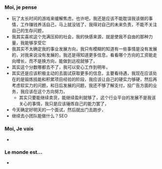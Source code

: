 ### Moi, je pense
- 玩了太长时间的游戏来缓解焦虑，也许吧，我还是应该不能耽误我该做的事情，工作赚钱养活自己，马上就没钱了，我得对自己的未来负责，不能不关注自己的生存问题，
- 我其实喜欢这个充满压抑的社会，我的快感来源，就是使我不自由的那种力量，我能够享受它
- 我其实不太确定我的事业发展方向，我只有模糊的知道有一些事情是没有发展的，对我来说没有发展的，我还是得知道更多信息，看看哪个方向的工资能走向增长，而不是换方向，能做到远视就够了，
- 其实这个分数哪都去不了，我可以安心工作到明年，
- 其实还是应该积极主动的去面试获取更多的信息，主要看待遇，我现在应该处在的是锻炼技能和积累项目经验的阶段，我应该让自己的硬实力够硬，然后再考虑软实力的问题，和日后发展的问题，我还不够了解支付，投广告方面的业务，我应该在这个方向努力，
	- 其实只要能继续卖货，能继续盈利就够了，这个行业平台的发展不是我该关心的事情，我只是应该锤炼自己的能力罢了，
- 今天确定好明天的一个面试，然后就出门去跑步，
- 继续去小团队能做什么？SEO




### Moi, Je vais
- 



### Le monde est...
- 